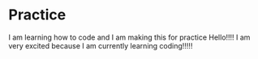 # Practice
I am learning how to code and I am making this for practice
Hello!!!!
I am very excited because I am currently learning coding!!!!! 
